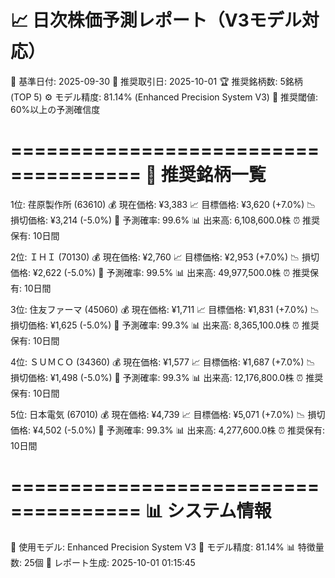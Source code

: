 📈 日次株価予測レポート（V3モデル対応）
=====================================

📅 基準日付: 2025-09-30
📅 推奨取引日: 2025-10-01
🏆 推奨銘柄数: 5銘柄 (TOP 5)
⚙️ モデル精度: 81.14% (Enhanced Precision System V3)
🎯 推奨閾値: 60%以上の予測確信度

=====================================
🎯 推奨銘柄一覧
=====================================

1位: 荏原製作所 (63610)
  💰 現在価格: ¥3,383
  📈 目標価格: ¥3,620 (+7.0%)
  📉 損切価格: ¥3,214 (-5.0%)
  🎯 予測確率: 99.6%
  📊 出来高: 6,108,600.0株
  ⏰ 推奨保有: 10日間

2位: ＩＨＩ (70130)
  💰 現在価格: ¥2,760
  📈 目標価格: ¥2,953 (+7.0%)
  📉 損切価格: ¥2,622 (-5.0%)
  🎯 予測確率: 99.5%
  📊 出来高: 49,977,500.0株
  ⏰ 推奨保有: 10日間

3位: 住友ファーマ (45060)
  💰 現在価格: ¥1,711
  📈 目標価格: ¥1,831 (+7.0%)
  📉 損切価格: ¥1,625 (-5.0%)
  🎯 予測確率: 99.3%
  📊 出来高: 8,365,100.0株
  ⏰ 推奨保有: 10日間

4位: ＳＵＭＣＯ (34360)
  💰 現在価格: ¥1,577
  📈 目標価格: ¥1,687 (+7.0%)
  📉 損切価格: ¥1,498 (-5.0%)
  🎯 予測確率: 99.3%
  📊 出来高: 12,176,800.0株
  ⏰ 推奨保有: 10日間

5位: 日本電気 (67010)
  💰 現在価格: ¥4,739
  📈 目標価格: ¥5,071 (+7.0%)
  📉 損切価格: ¥4,502 (-5.0%)
  🎯 予測確率: 99.3%
  📊 出来高: 4,277,600.0株
  ⏰ 推奨保有: 10日間

=====================================
📊 システム情報
=====================================
🤖 使用モデル: Enhanced Precision System V3
🎯 モデル精度: 81.14%
📊 特徴量数: 25個
📅 レポート生成: 2025-10-01 01:15:45
